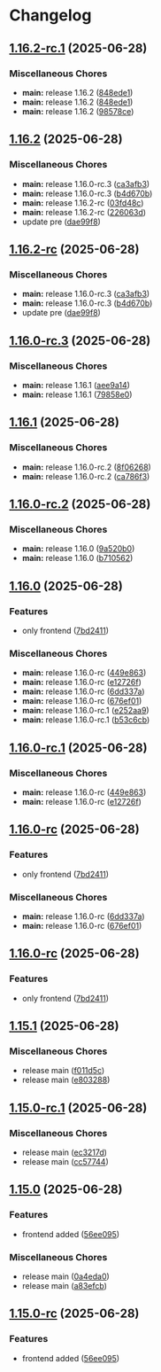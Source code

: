 # Changelog

## [1.16.2-rc.1](https://github.com/ddennis/release-please-prerelease-example/compare/v1.16.2-rc...v1.16.2-rc.1) (2025-06-28)


### Miscellaneous Chores

* **main:** release 1.16.2 ([848ede1](https://github.com/ddennis/release-please-prerelease-example/commit/848ede1be5ecbcb172bb1a8c7781bac4f2e68846))
* **main:** release 1.16.2 ([848ede1](https://github.com/ddennis/release-please-prerelease-example/commit/848ede1be5ecbcb172bb1a8c7781bac4f2e68846))
* **main:** release 1.16.2 ([98578ce](https://github.com/ddennis/release-please-prerelease-example/commit/98578ce7b1b34f6b8012ad6a87f90522438e1999))

## [1.16.2](https://github.com/ddennis/release-please-prerelease-example/compare/v1.16.1...v1.16.2) (2025-06-28)


### Miscellaneous Chores

* **main:** release 1.16.0-rc.3 ([ca3afb3](https://github.com/ddennis/release-please-prerelease-example/commit/ca3afb363372d65d85cb9c776ce4d585e35b66b5))
* **main:** release 1.16.0-rc.3 ([b4d670b](https://github.com/ddennis/release-please-prerelease-example/commit/b4d670bd9c69620edea3ba834878a97c5bbbb329))
* **main:** release 1.16.2-rc ([03fd48c](https://github.com/ddennis/release-please-prerelease-example/commit/03fd48cb25c6f530808fb28ea6c884ed73134b3f))
* **main:** release 1.16.2-rc ([226063d](https://github.com/ddennis/release-please-prerelease-example/commit/226063db52ac074d0505b9ac750c226bbf649459))
* update pre ([dae99f8](https://github.com/ddennis/release-please-prerelease-example/commit/dae99f8d2f312a775b05a5ca29f1975f22afd44d))

## [1.16.2-rc](https://github.com/ddennis/release-please-prerelease-example/compare/v1.16.1...v1.16.2-rc) (2025-06-28)


### Miscellaneous Chores

* **main:** release 1.16.0-rc.3 ([ca3afb3](https://github.com/ddennis/release-please-prerelease-example/commit/ca3afb363372d65d85cb9c776ce4d585e35b66b5))
* **main:** release 1.16.0-rc.3 ([b4d670b](https://github.com/ddennis/release-please-prerelease-example/commit/b4d670bd9c69620edea3ba834878a97c5bbbb329))
* update pre ([dae99f8](https://github.com/ddennis/release-please-prerelease-example/commit/dae99f8d2f312a775b05a5ca29f1975f22afd44d))

## [1.16.0-rc.3](https://github.com/ddennis/release-please-prerelease-example/compare/v1.16.0-rc.2...v1.16.0-rc.3) (2025-06-28)


### Miscellaneous Chores

* **main:** release 1.16.1 ([aee9a14](https://github.com/ddennis/release-please-prerelease-example/commit/aee9a14cc33cb246f21078a574c3fba8cd8c02fd))
* **main:** release 1.16.1 ([79858e0](https://github.com/ddennis/release-please-prerelease-example/commit/79858e0c96298d032cdfae4c47d8f47da24af52a))

## [1.16.1](https://github.com/ddennis/release-please-prerelease-example/compare/v1.16.0...v1.16.1) (2025-06-28)


### Miscellaneous Chores

* **main:** release 1.16.0-rc.2 ([8f06268](https://github.com/ddennis/release-please-prerelease-example/commit/8f062687b734ea03c035b411fd2d363972e14b51))
* **main:** release 1.16.0-rc.2 ([ca786f3](https://github.com/ddennis/release-please-prerelease-example/commit/ca786f30166bab0f470216e3a0bb7b78e2b8a5e6))

## [1.16.0-rc.2](https://github.com/ddennis/release-please-prerelease-example/compare/v1.16.0-rc.1...v1.16.0-rc.2) (2025-06-28)


### Miscellaneous Chores

* **main:** release 1.16.0 ([9a520b0](https://github.com/ddennis/release-please-prerelease-example/commit/9a520b05357ff130f73c6be29b85ba1149fbf91d))
* **main:** release 1.16.0 ([b710562](https://github.com/ddennis/release-please-prerelease-example/commit/b710562b86c3fab6b943be2237f823b81ae321be))

## [1.16.0](https://github.com/ddennis/release-please-prerelease-example/compare/v1.15.1...v1.16.0) (2025-06-28)


### Features

* only frontend ([7bd2411](https://github.com/ddennis/release-please-prerelease-example/commit/7bd24119f4c9765e74704db8a52903f984ceb9a6))


### Miscellaneous Chores

* **main:** release 1.16.0-rc ([449e863](https://github.com/ddennis/release-please-prerelease-example/commit/449e8633afc51b4f6721f9ed319c7839f83d79a9))
* **main:** release 1.16.0-rc ([e12726f](https://github.com/ddennis/release-please-prerelease-example/commit/e12726fa7725fcedd5a6b752d80fdcc317fdfad0))
* **main:** release 1.16.0-rc ([6dd337a](https://github.com/ddennis/release-please-prerelease-example/commit/6dd337a5231f542f23186fcb9b0220926de6f7a2))
* **main:** release 1.16.0-rc ([676ef01](https://github.com/ddennis/release-please-prerelease-example/commit/676ef01f731c824326f937c94b21af93e8b6bb01))
* **main:** release 1.16.0-rc.1 ([e252aa9](https://github.com/ddennis/release-please-prerelease-example/commit/e252aa9a0b378bf9ce729cd75b342b52e6f09008))
* **main:** release 1.16.0-rc.1 ([b53c6cb](https://github.com/ddennis/release-please-prerelease-example/commit/b53c6cb4cd32948abe93cce85df49cb700866ecf))

## [1.16.0-rc.1](https://github.com/ddennis/release-please-prerelease-example/compare/v1.16.0-rc...v1.16.0-rc.1) (2025-06-28)


### Miscellaneous Chores

* **main:** release 1.16.0-rc ([449e863](https://github.com/ddennis/release-please-prerelease-example/commit/449e8633afc51b4f6721f9ed319c7839f83d79a9))
* **main:** release 1.16.0-rc ([e12726f](https://github.com/ddennis/release-please-prerelease-example/commit/e12726fa7725fcedd5a6b752d80fdcc317fdfad0))

## [1.16.0-rc](https://github.com/ddennis/release-please-prerelease-example/compare/v1.15.1...v1.16.0-rc) (2025-06-28)


### Features

* only frontend ([7bd2411](https://github.com/ddennis/release-please-prerelease-example/commit/7bd24119f4c9765e74704db8a52903f984ceb9a6))


### Miscellaneous Chores

* **main:** release 1.16.0-rc ([6dd337a](https://github.com/ddennis/release-please-prerelease-example/commit/6dd337a5231f542f23186fcb9b0220926de6f7a2))
* **main:** release 1.16.0-rc ([676ef01](https://github.com/ddennis/release-please-prerelease-example/commit/676ef01f731c824326f937c94b21af93e8b6bb01))

## [1.16.0-rc](https://github.com/ddennis/release-please-prerelease-example/compare/v1.15.1...v1.16.0-rc) (2025-06-28)


### Features

* only frontend ([7bd2411](https://github.com/ddennis/release-please-prerelease-example/commit/7bd24119f4c9765e74704db8a52903f984ceb9a6))

## [1.15.1](https://github.com/ddennis/release-please-prerelease-example/compare/v1.15.0...v1.15.1) (2025-06-28)


### Miscellaneous Chores

* release main ([f011d5c](https://github.com/ddennis/release-please-prerelease-example/commit/f011d5ccb8d81bd2a5471b99521ae8435a281430))
* release main ([e803288](https://github.com/ddennis/release-please-prerelease-example/commit/e80328812e6ea53b9a9502a5f78a526777714ccc))

## [1.15.0-rc.1](https://github.com/ddennis/release-please-prerelease-example/compare/v1.15.0-rc...v1.15.0-rc.1) (2025-06-28)


### Miscellaneous Chores

* release main ([ec3217d](https://github.com/ddennis/release-please-prerelease-example/commit/ec3217d4d510cb4523b04b40a5b4c06278b3696f))
* release main ([cc57744](https://github.com/ddennis/release-please-prerelease-example/commit/cc5774452858b35f0e554ddb4a118569e13cf50b))

## [1.15.0](https://github.com/ddennis/release-please-prerelease-example/compare/v1.14.0...v1.15.0) (2025-06-28)


### Features

* frontend added ([56ee095](https://github.com/ddennis/release-please-prerelease-example/commit/56ee0957f738a0b1922ea6a99d8452b2107e7f5c))


### Miscellaneous Chores

* release main ([0a4eda0](https://github.com/ddennis/release-please-prerelease-example/commit/0a4eda051fcb4b7592dfde500f64fb6d3e904cda))
* release main ([a83efcb](https://github.com/ddennis/release-please-prerelease-example/commit/a83efcbb7ab3ac41d8388f4f6ae8e869c74ccf48))

## [1.15.0-rc](https://github.com/ddennis/release-please-prerelease-example/compare/v1.14.0...v1.15.0-rc) (2025-06-28)


### Features

* frontend added ([56ee095](https://github.com/ddennis/release-please-prerelease-example/commit/56ee0957f738a0b1922ea6a99d8452b2107e7f5c))
